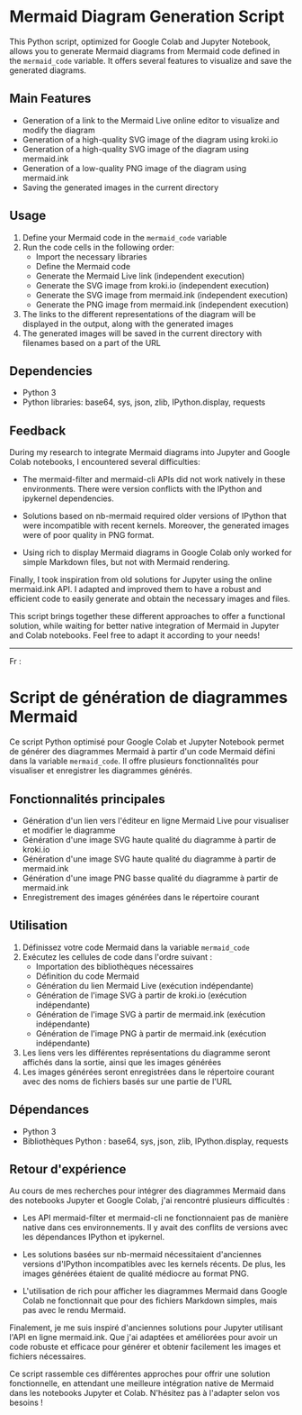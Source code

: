 # Mermaid Diagram Generation Script

This Python script, optimized for Google Colab and Jupyter Notebook, allows you to generate Mermaid diagrams from Mermaid code defined in the `mermaid_code` variable. It offers several features to visualize and save the generated diagrams.

## Main Features

- Generation of a link to the Mermaid Live online editor to visualize and modify the diagram
- Generation of a high-quality SVG image of the diagram using kroki.io
- Generation of a high-quality SVG image of the diagram using mermaid.ink
- Generation of a low-quality PNG image of the diagram using mermaid.ink
- Saving the generated images in the current directory

## Usage

1. Define your Mermaid code in the `mermaid_code` variable
2. Run the code cells in the following order:
   - Import the necessary libraries
   - Define the Mermaid code
   - Generate the Mermaid Live link (independent execution)
   - Generate the SVG image from kroki.io (independent execution)
   - Generate the SVG image from mermaid.ink (independent execution)
   - Generate the PNG image from mermaid.ink (independent execution)
3. The links to the different representations of the diagram will be displayed in the output, along with the generated images
4. The generated images will be saved in the current directory with filenames based on a part of the URL

## Dependencies

- Python 3
- Python libraries: base64, sys, json, zlib, IPython.display, requests

## Feedback

During my research to integrate Mermaid diagrams into Jupyter and Google Colab notebooks, I encountered several difficulties:

- The mermaid-filter and mermaid-cli APIs did not work natively in these environments. There were version conflicts with the IPython and ipykernel dependencies.

- Solutions based on nb-mermaid required older versions of IPython that were incompatible with recent kernels. Moreover, the generated images were of poor quality in PNG format.

- Using rich to display Mermaid diagrams in Google Colab only worked for simple Markdown files, but not with Mermaid rendering.

Finally, I took inspiration from old solutions for Jupyter using the online mermaid.ink API. I adapted and improved them to have a robust and efficient code to easily generate and obtain the necessary images and files.

This script brings together these different approaches to offer a functional solution, while waiting for better native integration of Mermaid in Jupyter and Colab notebooks. Feel free to adapt it according to your needs!

---
Fr : 

# Script de génération de diagrammes Mermaid

Ce script Python optimisé pour Google Colab et Jupyter Notebook permet de générer des diagrammes Mermaid à partir d'un code Mermaid défini dans la variable `mermaid_code`. Il offre plusieurs fonctionnalités pour visualiser et enregistrer les diagrammes générés.

## Fonctionnalités principales

- Génération d'un lien vers l'éditeur en ligne Mermaid Live pour visualiser et modifier le diagramme
- Génération d'une image SVG haute qualité du diagramme à partir de kroki.io
- Génération d'une image SVG haute qualité du diagramme à partir de mermaid.ink
- Génération d'une image PNG basse qualité du diagramme à partir de mermaid.ink
- Enregistrement des images générées dans le répertoire courant

## Utilisation

1. Définissez votre code Mermaid dans la variable `mermaid_code`
2. Exécutez les cellules de code dans l'ordre suivant :
   - Importation des bibliothèques nécessaires
   - Définition du code Mermaid
   - Génération du lien Mermaid Live (exécution indépendante)
   - Génération de l'image SVG à partir de kroki.io (exécution indépendante)
   - Génération de l'image SVG à partir de mermaid.ink (exécution indépendante)
   - Génération de l'image PNG à partir de mermaid.ink (exécution indépendante)
3. Les liens vers les différentes représentations du diagramme seront affichés dans la sortie, ainsi que les images générées
4. Les images générées seront enregistrées dans le répertoire courant avec des noms de fichiers basés sur une partie de l'URL

## Dépendances

- Python 3
- Bibliothèques Python : base64, sys, json, zlib, IPython.display, requests

## Retour d'expérience

Au cours de mes recherches pour intégrer des diagrammes Mermaid dans des notebooks Jupyter et Google Colab, j'ai rencontré plusieurs difficultés :

- Les API mermaid-filter et mermaid-cli ne fonctionnaient pas de manière native dans ces environnements. Il y avait des conflits de versions avec les dépendances IPython et ipykernel. 

- Les solutions basées sur nb-mermaid nécessitaient d'anciennes versions d'IPython incompatibles avec les kernels récents. De plus, les images générées étaient de qualité médiocre au format PNG.

- L'utilisation de rich pour afficher les diagrammes Mermaid dans Google Colab ne fonctionnait que pour des fichiers Markdown simples, mais pas avec le rendu Mermaid.

Finalement, je me suis inspiré d'anciennes solutions pour Jupyter utilisant l'API en ligne mermaid.ink. Que j'ai adaptées et améliorées pour avoir un code robuste et efficace pour générer et obtenir facilement les images et fichiers nécessaires.

Ce script rassemble ces différentes approches pour offrir une solution fonctionnelle, en attendant une meilleure intégration native de Mermaid dans les notebooks Jupyter et Colab. N'hésitez pas à l'adapter selon vos besoins !
